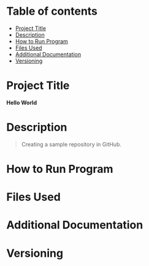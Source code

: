 # Table of contents
  - [Project Title](#Project-Title)
  - [Description](#Description)
  - [How to Run Program](#How-to-Run-Program)
  - [Files Used](#Files-Used)
  - [Additional Documentation](#Additional-Documentation)
  - [Versioning](#Versioning)
# Project Title
  **Hello World**
# Description
  > Creating a sample repository in GitHub.
# How to Run Program
# Files Used
# Additional Documentation
# Versioning
